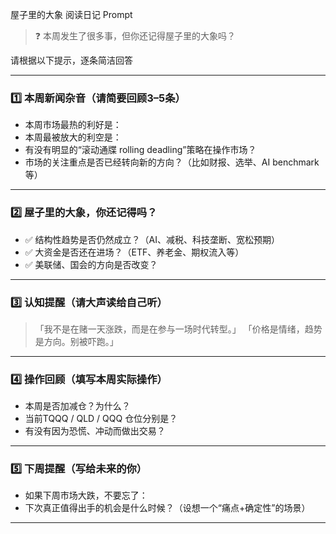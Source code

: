 屋子里的大象 阅读日记 Prompt

> ❓ 本周发生了很多事，但你还记得屋子里的大象吗？

请根据以下提示，逐条简洁回答

---

### 1️⃣ 本周新闻杂音（请简要回顾3–5条）

* 本周市场最热的利好是：
* 本周最被放大的利空是：
* 有没有明显的“滚动通牒 rolling deadling”策略在操作市场？
* 市场的关注重点是否已经转向新的方向？（比如财报、选举、AI benchmark 等）

---

### 2️⃣ 屋子里的大象，你还记得吗？

* ✅ 结构性趋势是否仍然成立？（AI、减税、科技垄断、宽松预期）
* ✅ 大资金是否还在进场？（ETF、养老金、期权流入等）
* ✅ 美联储、国会的方向是否改变？

---

### 3️⃣ 认知提醒（请大声读给自己听）

> 「我不是在赌一天涨跌，而是在参与一场时代转型。」
> 「价格是情绪，趋势是方向。别被吓跑。」

---

### 4️⃣ 操作回顾（填写本周实际操作）

* 本周是否加减仓？为什么？
* 当前TQQQ / QLD / QQQ 仓位分别是？
* 有没有因为恐慌、冲动而做出交易？

---

### 5️⃣ 下周提醒（写给未来的你）

* 如果下周市场大跌，不要忘了：
* 下次真正值得出手的机会是什么时候？（设想一个“痛点+确定性”的场景）

---




